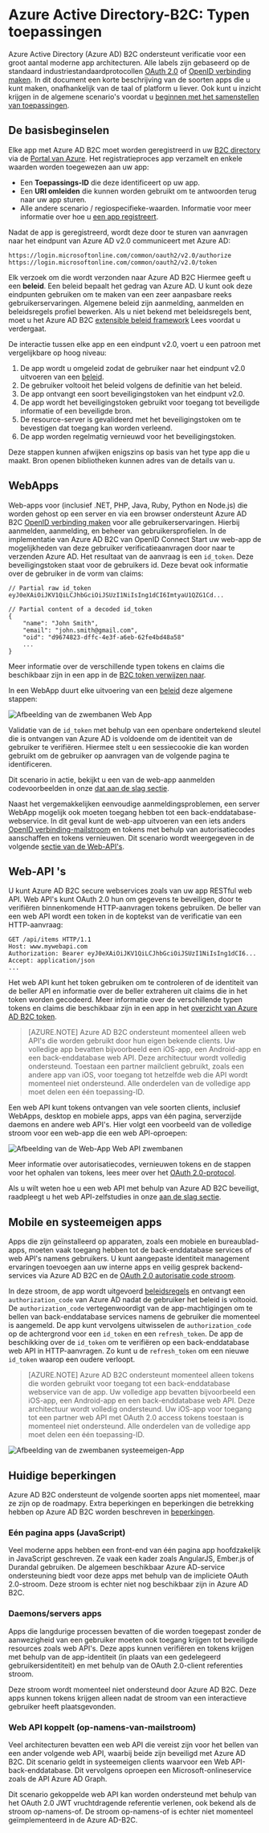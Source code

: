 <properties
    pageTitle="Azure AD B2C | Microsoft Azure"
    description="De typen toepassingen die u in de Azure Active Directory B2C kunt maken."
    services="active-directory-b2c"
    documentationCenter=""
    authors="dstrockis"
    manager="mbaldwin"
    editor=""/>

<tags
    ms.service="active-directory-b2c"
    ms.workload="identity"
    ms.tgt_pltfrm="na"
    ms.devlang="na"
    ms.topic="hero-article"
    ms.date="07/22/2016"
    ms.author="dastrock"/>

# <a name="azure-active-directory-b2c-types-of-applications"></a>Azure Active Directory-B2C: Typen toepassingen

Azure Active Directory (Azure AD) B2C ondersteunt verificatie voor een groot aantal moderne app architecturen. Alle labels zijn gebaseerd op de standaard industriestandaardprotocollen [OAuth 2.0](active-directory-b2c-reference-protocols.md) of [OpenID verbinding maken](active-directory-b2c-reference-protocols.md). In dit document een korte beschrijving van de soorten apps die u kunt maken, onafhankelijk van de taal of platform u liever. Ook kunt u inzicht krijgen in de algemene scenario's voordat u [beginnen met het samenstellen van toepassingen](active-directory-b2c-overview.md#getting-started).

## <a name="the-basics"></a>De basisbeginselen
Elke app met Azure AD B2C moet worden geregistreerd in uw [B2C directory](active-directory-b2c-get-started.md) via de [Portal van Azure](https://portal.azure.com/). Het registratieproces app verzamelt en enkele waarden worden toegewezen aan uw app:

- Een **Toepassings-ID** die deze identificeert op uw app.
- Een **URI omleiden** die kunnen worden gebruikt om te antwoorden terug naar uw app sturen.
- Alle andere scenario / regiospecifieke-waarden. Informatie voor meer informatie over hoe u [een app registreert](active-directory-b2c-app-registration.md).

Nadat de app is geregistreerd, wordt deze door te sturen van aanvragen naar het eindpunt van Azure AD v2.0 communiceert met Azure AD:

```
https://login.microsoftonline.com/common/oauth2/v2.0/authorize
https://login.microsoftonline.com/common/oauth2/v2.0/token
```

Elk verzoek om die wordt verzonden naar Azure AD B2C Hiermee geeft u een **beleid**. Een beleid bepaalt het gedrag van Azure AD. U kunt ook deze eindpunten gebruiken om te maken van een zeer aanpasbare reeks gebruikerservaringen. Algemene beleid zijn aanmelding, aanmelden en beleidsregels profiel bewerken. Als u niet bekend met beleidsregels bent, moet u het Azure AD B2C [extensible beleid framework](active-directory-b2c-reference-policies.md) Lees voordat u verdergaat.

De interactie tussen elke app en een eindpunt v2.0, voert u een patroon met vergelijkbare op hoog niveau:

1. De app wordt u omgeleid zodat de gebruiker naar het eindpunt v2.0 uitvoeren van een [beleid](active-directory-b2c-reference-policies.md).
2. De gebruiker voltooit het beleid volgens de definitie van het beleid.
4. De app ontvangt een soort beveiligingstoken van het eindpunt v2.0.
5. De app wordt het beveiligingstoken gebruikt voor toegang tot beveiligde informatie of een beveiligde bron.
6. De resource-server is gevalideerd met het beveiligingstoken om te bevestigen dat toegang kan worden verleend.
7. De app worden regelmatig vernieuwd voor het beveiligingstoken.

<!-- TODO: Need a page for libraries to link to -->
Deze stappen kunnen afwijken enigszins op basis van het type app die u maakt. Bron openen bibliotheken kunnen adres van de details van u.

## <a name="web-apps"></a>WebApps
Web-apps voor (inclusief .NET, PHP, Java, Ruby, Python en Node.js) die worden gehost op een server en via een browser ondersteunt Azure AD B2C [OpenID verbinding maken](active-directory-b2c-reference-protocols.md) voor alle gebruikerservaringen. Hierbij aanmelden, aanmelding, en beheer van gebruikersprofielen. In de implementatie van Azure AD B2C van OpenID Connect Start uw web-app de mogelijkheden van deze gebruiker verificatieaanvragen door naar te verzenden Azure AD. Het resultaat van de aanvraag is een `id_token`. Deze beveiligingstoken staat voor de gebruikers id. Deze bevat ook informatie over de gebruiker in de vorm van claims:

```
// Partial raw id_token
eyJ0eXAiOiJKV1QiLCJhbGciOiJSUzI1NiIsIng1dCI6ImtyaU1QZG1Cd...

// Partial content of a decoded id_token
{
    "name": "John Smith",
    "email": "john.smith@gmail.com",
    "oid": "d9674823-dffc-4e3f-a6eb-62fe4bd48a58"
    ...
}
```

Meer informatie over de verschillende typen tokens en claims die beschikbaar zijn in een app in de [B2C token verwijzen naar](active-directory-b2c-reference-tokens.md).

In een WebApp duurt elke uitvoering van een [beleid](active-directory-b2c-reference-policies.md) deze algemene stappen:

![Afbeelding van de zwembanen Web App](./media/active-directory-b2c-apps/webapp.png)

Validatie van de `id_token` met behulp van een openbare ondertekend sleutel die is ontvangen van Azure AD is voldoende om de identiteit van de gebruiker te verifiëren. Hiermee stelt u een sessiecookie die kan worden gebruikt om de gebruiker op aanvragen van de volgende pagina te identificeren.

Dit scenario in actie, bekijkt u een van de web-app aanmelden codevoorbeelden in onze [dat aan de slag sectie](active-directory-b2c-overview.md#getting-started).

Naast het vergemakkelijken eenvoudige aanmeldingsproblemen, een server WebApp mogelijk ook moeten toegang hebben tot een back-enddatabase-webservice. In dit geval kunt de web-app uitvoeren van een iets anders [OpenID verbinding-mailstroom](active-directory-b2c-reference-oidc.md) en tokens met behulp van autorisatiecodes aanschaffen en tokens vernieuwen. Dit scenario wordt weergegeven in de volgende [sectie van de Web-API's](#web-apis).

<!--, and in our [WebApp-WebAPI Getting started topic](active-directory-b2c-devquickstarts-web-api-dotnet.md).-->

## <a name="web-apis"></a>Web-API 's
U kunt Azure AD B2C secure webservices zoals van uw app RESTful web API. Web API's kunt OAuth 2.0 hun om gegevens te beveiligen, door te verifiëren binnenkomende HTTP-aanvragen tokens gebruiken. De beller van een web API wordt een token in de koptekst van de verificatie van een HTTP-aanvraag:

```
GET /api/items HTTP/1.1
Host: www.mywebapi.com
Authorization: Bearer eyJ0eXAiOiJKV1QiLCJhbGciOiJSUzI1NiIsIng1dCI6...
Accept: application/json
...
```

Het web API kunt het token gebruiken om te controleren of de identiteit van de beller API en informatie over de beller extraheren uit claims die in het token worden gecodeerd. Meer informatie over de verschillende typen tokens en claims die beschikbaar zijn in een app in het [overzicht van Azure AD B2C token](active-directory-b2c-reference-tokens.md).

> [AZURE.NOTE]
    Azure AD B2C ondersteunt momenteel alleen web API's die worden gebruikt door hun eigen bekende clients. Uw volledige app bevatten bijvoorbeeld een iOS-app, een Android-app en een back-enddatabase web API. Deze architectuur wordt volledig ondersteund. Toestaan een partner mailclient gebruikt, zoals een andere app van iOS, voor toegang tot hetzelfde web die API wordt momenteel niet ondersteund. Alle onderdelen van de volledige app moet delen een één toepassing-ID.

Een web API kunt tokens ontvangen van vele soorten clients, inclusief WebApps, desktop en mobiele apps, apps van één pagina, serverzijde daemons en andere web API's. Hier volgt een voorbeeld van de volledige stroom voor een web-app die een web API-oproepen:

![Afbeelding van de Web-App Web API zwembanen](./media/active-directory-b2c-apps/webapi.png)

Meer informatie over autorisatiecodes, vernieuwen tokens en de stappen voor het ophalen van tokens, lees meer over het [OAuth 2.0-protocol](active-directory-b2c-reference-oauth-code.md).

Als u wilt weten hoe u een web API met behulp van Azure AD B2C beveiligt, raadpleegt u het web API-zelfstudies in onze [aan de slag sectie](active-directory-b2c-overview.md#getting-started).

## <a name="mobile-and-native-apps"></a>Mobile en systeemeigen apps
Apps die zijn geïnstalleerd op apparaten, zoals een mobiele en bureaublad-apps, moeten vaak toegang hebben tot de back-enddatabase services of web API's namens gebruikers. U kunt aangepaste identiteit management ervaringen toevoegen aan uw interne apps en veilig gesprek backend-services via Azure AD B2C en de [OAuth 2.0 autorisatie code stroom](active-directory-b2c-reference-oauth-code.md).  

In deze stroom, de app wordt uitgevoerd [beleidsregels](active-directory-b2c-reference-policies.md) en ontvangt een `authorization_code` van Azure AD nadat de gebruiker het beleid is voltooid. De `authorization_code` vertegenwoordigt van de app-machtigingen om te bellen van back-enddatabase services namens de gebruiker die momenteel is aangemeld. De app kunt vervolgens uitwisselen de `authorization_code` op de achtergrond voor een `id_token` en een `refresh_token`.  De app de beschikking over de `id_token` om te verifiëren op een back-enddatabase web API in HTTP-aanvragen. Zo kunt u de `refresh_token` om een nieuwe `id_token` waarop een oudere verloopt.

> [AZURE.NOTE]
    Azure AD B2C ondersteunt momenteel alleen tokens die worden gebruikt voor toegang tot een back-enddatabase webservice van de app. Uw volledige app bevatten bijvoorbeeld een iOS-app, een Android-app en een back-enddatabase web API. Deze architectuur wordt volledig ondersteund. Uw iOS-app voor toegang tot een partner web API met OAuth 2.0 access tokens toestaan is momenteel niet ondersteund. Alle onderdelen van de volledige app moet delen een één toepassing-ID.

![Afbeelding van de zwembanen systeemeigen-App](./media/active-directory-b2c-apps/native.png)

## <a name="current-limitations"></a>Huidige beperkingen
Azure AD B2C ondersteunt de volgende soorten apps niet momenteel, maar ze zijn op de roadmapy. Extra beperkingen en beperkingen die betrekking hebben op Azure AD B2C worden beschreven in [beperkingen](active-directory-b2c-limitations.md).

### <a name="single-page-apps-javascript"></a>Eén pagina apps (JavaScript)
Veel moderne apps hebben een front-end van één pagina app hoofdzakelijk in JavaScript geschreven. Ze vaak een kader zoals AngularJS, Ember.js of Durandal gebruiken. De algemeen beschikbaar Azure AD-service ondersteuning biedt voor deze apps met behulp van de impliciete OAuth 2.0-stroom. Deze stroom is echter niet nog beschikbaar zijn in Azure AD B2C.

### <a name="daemonsserver-side-apps"></a>Daemons/servers apps
Apps die langdurige processen bevatten of die worden toegepast zonder de aanwezigheid van een gebruiker moeten ook toegang krijgen tot beveiligde resources zoals web API's. Deze apps kunnen verifiëren en tokens krijgen met behulp van de app-identiteit (in plaats van een gedelegeerd gebruikersidentiteit) en met behulp van de OAuth 2.0-client referenties stroom.

Deze stroom wordt momenteel niet ondersteund door Azure AD B2C. Deze apps kunnen tokens krijgen alleen nadat de stroom van een interactieve gebruiker heeft plaatsgevonden.

### <a name="web-api-chains-on-behalf-of-flow"></a>Web API koppelt (op-namens-van-mailstroom)
Veel architecturen bevatten een web API die vereist zijn voor het bellen van een ander volgende web API, waarbij beide zijn beveiligd met Azure AD B2C. Dit scenario geldt in systeemeigen clients waarvoor een Web API-back-enddatabase. Dit vervolgens oproepen een Microsoft-onlineservice zoals de API Azure AD Graph.

Dit scenario gekoppelde web API kan worden ondersteund met behulp van het OAuth 2.0 JWT vruchtdragende referentie verlenen, ook bekend als de stroom op-namens-of.  De stroom op-namens-of is echter niet momenteel geïmplementeerd in de Azure AD-B2C.
